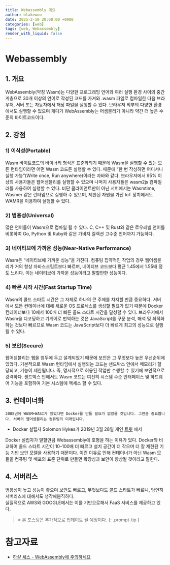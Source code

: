 ```yaml
---
title: Webassembly 개요
author: blakewoo
date: 2025-2-10 20:00:00 +0900
categories: [web]
tags: [web, Webassembly]
render_with_liquid: false
---
```


# Webassembly
## 1. 개요
WebAssembly(약칭 Wasm)는 다양한 프로그래밍 언어와 여러 실행 환경 사이의 중간 계층으로 30개 이상의 언어로 작성된 코드를 가져와
.wasm 파일로 컴파일한 다음 브라우저, 서버 또는 자동차에서 해당 파일을 실행할 수 있다.
브라우저 외부의 다양한 환경에서도 실행할 수 있으며 게다가 WebAssembly는 어셈블리가 아니라 약간 더 높은 수준의 바이트코드이다.

## 2. 강점
### 1) 이식성(Portable)
Wasm 바이트코드의 바이너리 형식은 표준화되기 때문에 Wasm을 실행할 수 있는 모든 런타임이라면 어떤 Wasm 코드든 실행할 수 있다.
때문에 “한 번 작성하면 어디서나 실행 가능”(Write once, Run anywhere)이라는 자바와 같다.
브라우저에서 95% 이상의 사용자들은 웹어셈블리를 실행할 수 있으며 나머지 사용자들은 wasm2js 컴파일러를 사용하여 실행할 수 있다.
비단 클라이언트만이 아닌 서버에서는 Wasmtime, Wasmer 같은 런타임으로 실행하 수 있으며, 
제한된 자원을 가진 IoT 장치에서도 WAMR을 이용하여 실행할 수 있다.

### 2) 범용성(Universal)
많은 언어들이 Wasm으로 컴파일 될 수 있다. C, C++ 및 Rust와 같은 로우레벨 언어를 비롯하여 Go, Python 및 Ruby와 같은
가비지 컬렉션 고수준 언어까지 가능하다.

### 3) 네이티브에 가까운 성능(Near-Native Performance)
Wasm은 “네이티브에 가까운 성능”을 가진다. 컴퓨팅 집약적인 작업의 경우 웹어셈블리가 거의 항상 자바스크립트보다 빠르며,
네이티브 코드보다 평균 1.45에서 1.55배 정도 느리다. 이는 네이티브에 가까운 성능이라고 말할만한 성능이다.

### 4) 빠른 시작 시간(Fast Startup Time)
Wasm의 콜드 스타트 시간은 그 자체로 하나의 큰 주제를 차지할 만큼 중요하다. 서버에서 모든 컨테이너에 대해 새로운 OS 프로세스를 생성할 필요가
없기 때문에 Docker 컨테이너보다 10에서 100배 더 빠른 콜드 스타트 시간을 달성할 수 있다. 브라우저에서 Wasm을 디코딩하고 기계어로 번역하는
것은 JavaScript를 구문 분석, 해석 및 최적화하는 것보다 빠르므로 Wasm 코드는 JavaScript보다 더 빠르게 최고의 성능으로 실행될 수 있다.

### 5) 보안(Secure)
웹어셈블리는 웹을 염두에 두고 설계되었기 때문에 보안은 그 무엇보다 높은 우선순위에 있었다.
기본적으로 Wasm 런타임에서 실행되는 코드는 샌드박스 안에서 메모리가 할당되고, 기능이 제한됩니다.
즉, 명시적으로 허용된 작업만 수행할 수 있기에 보안적으로 강력하다.
샌드박스 안에서도 Wasm 코드는 여전히 시스템 수준 인터페이스 및 하드웨어 기능을 포함하여 기본 시스템에 액세스 할 수 있다.

## 3. 컨테이너화
```
2008년에 WASM+WASI가 있었다면 Docker를 만들 필요가 없었을 것입니다. 그만큼 중요합니다. 서버의 웹어셈블리는 컴퓨팅의 미래입니다.
```
- Docker 설립자 Solomon Hykes가 2019년 3월 28일 개인 [트윗](https://x.com/solomonstre/status/1111004913222324225) 에서

Docker 설립자가 말할만큼 Webassembly에 호평을 하는 이유가 있다. Docker와 비교하여 콜드 스타트 시간이 10–100배 더 빠르고 설치 공간이
더 작으며 더 잘 제한된 기능 기반 보안 모델을 사용하기 때문이다. 이런 이유로 인해 컨테이너가 아닌 Wasm 모듈을 컴퓨팅 및 배포의 표준 단위로
만들면 확장성과 보안이 향상될 것이라고 말한다.

## 4. 서버리스
범용성이 높고 성능이 좋으며 보안도 빠르고, 무엇보다도 콜드 스타트가 빠르니, 당연히 서버리스에 대해서도 생각해봄직하다.  
실질적으로 AWS와 GOOGLE에서는 이를 기반으로해서 FaaS 서비스를 제공하고 있다.

> ※ 본 포스팅은 추가적으로 업데이트 될 예정이다.
{: .prompt-tip }


# 참고자료
- [하샬 셰스 - WebAssembly에 주의하세요](https://harshal.sheth.io/2022/01/31/webassembly.html)
